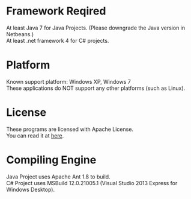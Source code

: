 <!-- 
   Copyright (C) 2011-2014 AC Inc. (Andy Cheung)

   Licensed under the Apache License, Version 2.0 (the "License");
   you may not use this file except in compliance with the License.
   You may obtain a copy of the License at

       http://www.apache.org/licenses/LICENSE-2.0

   Unless required by applicable law or agreed to in writing, software
   distributed under the License is distributed on an "AS IS" BASIS,
   WITHOUT WARRANTIES OR CONDITIONS OF ANY KIND, either express or implied.
   See the License for the specific language governing permissions and
   limitations under the License.
-->


Framework Reqired
============
At least Java 7 for Java Projects. (Please downgrade the Java version in Netbeans.)<br>
At least .net framework 4 for C# projects.

Platform
============
Known support platform: Windows XP, Windows 7<br>
These applications do NOT support any other platforms (such as Linux).<br>

License
============
These programs are licensed with Apache License.<br>
You can read it at <a href="https://github.com/win120a/ACClassRoomUtil/blob/master/LICENSE">here</a>.

Compiling Engine
=========
Java Project uses Apache Ant 1.8 to build.<br>
C# Project uses MSBuild 12.0.21005.1 (Visual Studio 2013 Express for Windows Desktop).
